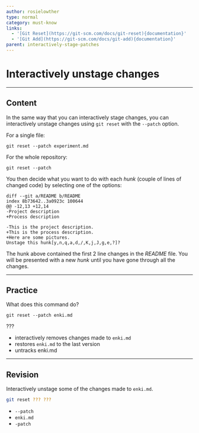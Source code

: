 ```yaml
---
author: rosielowther
type: normal
category: must-know
links:
  - '[Git Reset](https://git-scm.com/docs/git-reset){documentation}'
  - '[Git Add](https://git-scm.com/docs/git-add){documentation}'
parent: interactively-stage-patches
---
```


# Interactively unstage changes


---

## Content

In the same way that you can interactively stage changes, you can interactively unstage changes using `git reset` with the `--patch` option.

For a single file:

```plain-text
git reset --patch experiment.md
```

For the whole repository:

```plain-text
git reset --patch
```

You then decide what you want to do with each *hunk* (couple of lines of changed code) by selecting one of the options:

```plain-text
diff --git a/README b/README
index 8b73642..3a0923c 100644
@@ -12,13 +12,14
-Project description
+Process description

-This is the project description.
+This is the process description.
+Here are some pictures.
Unstage this hunk[y,n,q,a,d,/,K,j,J,g,e,?]?
```

The hunk above contained the first 2 line changes in the *README* file. You will be presented with a new *hunk* until you have gone through all the changes.


---

## Practice

What does this command do?

```plain-text
git reset --patch enki.md
```

???

- interactively removes changes made to `enki.md`
- restores `enki.md` to the last version
- untracks enki.md


---

## Revision

Interactively unstage some of the changes made to `enki.md`.

```bash
git reset ??? ???
```

- `--patch`
- `enki.md`
- `-patch`
